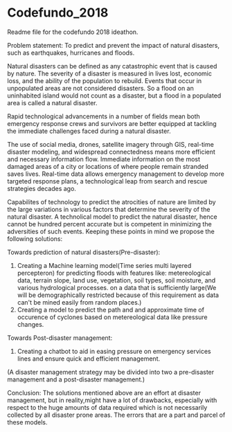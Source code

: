 # Codefundo_2018
Readme file for the codefundo 2018 ideathon.

Problem statement: To predict and prevent the impact of natural disasters, such as earthquakes, hurricanes and floods.

Natural disasters can be defined as any catastrophic event that is caused by nature. The severity of a disaster is measured in lives lost, economic loss, and the ability of the population to rebuild. Events that occur in unpopulated areas are not considered disasters. So a flood on an uninhabited island would not count as a disaster, but a flood in a populated area is called a natural disaster.

Rapid technological advancements in a number of fields mean both emergency response crews and survivors are better equipped at tackling the immediate challenges faced during a natural disaster.

The use of social media, drones, satellite imagery through GIS, real-time disaster modeling, and widespread connectedness means more efficient and necessary information flow. Immediate information on the most damaged areas of a city or locations of where people remain stranded saves lives. Real-time data allows emergency management to develop more targeted response plans, a technological leap from search and rescue strategies decades ago.

Capabilites of technology to predict the atrocities of nature are limited by the large variations in various factors that determine the severity of the natural disaster. A technolical model to predict the natural disaster, hence cannot be hundred percent accurate but is competent in minimizing the adversities of such events. 
Keeping these points in mind we propose the following solutions:


Towards prediction of natural disasters(Pre-disaster):
1. Creating a Machine learning model(Time series multi layered percepteron) for predicting floods with features like: metereological data, terrain slope, land use, vegetation, soil types, soil moisture, and various hydrological processes. on a data that is sufficiently large(We will be demographically restricted because of this requirement as data can't be mined easily from random places.)
2. Creating a model to predict the path and and approximate time of occurence of cyclones based on metereological data like pressure changes.

Towards Post-disaster management:
1. Creating a chatbot to aid in easing pressure on emergency services lines and ensure quick and efficient management.

(A disaster management strategy may be divided into two a  pre-disaster management and a post-disaster management.)

Conclusion: The solutions mentioned above are an effort at disaster management, but in reality,might have a lot of drawbacks, especially with respect to the huge amounts of data required which is not necessarily collected by all disaster prone areas. The errors that are a part and parcel of these models.
